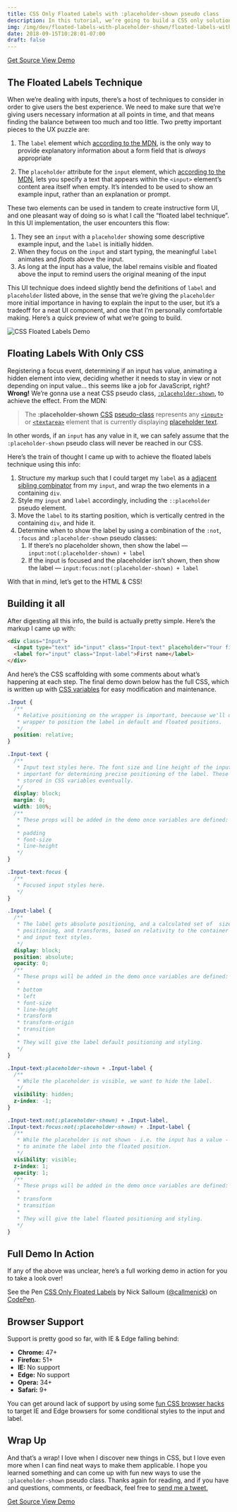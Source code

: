 ```yaml
---
title: CSS Only Floated Labels with :placeholder-shown pseudo class
description: In this tutorial, we’re going to build a CSS only solution to the floated label technique using the :placeholder-shown pseudo class.
img: /img/dev/floated-labels-with-placeholder-shown/floated-labels-with-placeholder-shown-featured.png
date: 2018-09-15T10:28:01-07:00
draft: false
---
```


<div class="ButtonGroup ButtonGroup--gutter-md ButtonGroup--align-center">
  <a href="https://codepen.io/callmenick/pen/OxpKNZ" class="Button Button--display-inlineBlock Button--appearance-secondary Button--size-sm">
    Get Source
  </a>
  <a href="https://codepen.io/callmenick/full/OxpKNZ/" class="Button Button--display-inlineBlock Button--appearance-secondary Button--size-sm">
    View Demo
  </a>
</div>


## The Floated Labels Technique

When we’re dealing with inputs, there’s a host of techniques to consider in order to give users the best experience. We need to make sure that we’re giving users necessary information at all points in time, and that means finding the balance between too much and too little. Two pretty important pieces to the UX puzzle are:

1. The `label` element which [according to the MDN](https://developer.mozilla.org/en-US/docs/Web/HTML/Element/input#The_%3Clabel%3E_element), is the only way to provide explanatory information about a form field that is *always* appropriate

2. The `placeholder` attribute for the `input` element, which [according to the MDN](https://developer.mozilla.org/en-US/docs/Web/HTML/Element/input#The_placeholder_attribute), lets you specify a text that appears within the `<input>` element’s content area itself when empty. It’s intended to be used to show an example input, rather than an explanation or prompt.

These two elements can be used in tandem to create instructive form UI, and one pleasant way of doing so is what I call the “floated label technique”. In this UI implementation, the user encounters this flow:

1. They see an `input` with a `placeholder` showing some descriptive example input, and the `label` is initially hidden.
2. When they focus on the `input` and start typing, the meaningful `label` animates and _floats_ above the input.
3. As long at the input has a value, the label remains visible and floated above the input to remind users the original meaning of the input

This UI technique does indeed slightly bend the definitions of `label` and `placeholder` listed above, in the sense that we’re giving the `placeholder` more initial importance in having to explain the input to the user, but it’s a tradeoff for a neat UI component, and one that I’m personally comfortable making. Here’s a quick preview of what we’re going to build.

![CSS Floated Labels Demo](/img/dev/floated-labels-with-placeholder-shown/floated-labels-with-placeholder-shown-demo.gif)

## Floating Labels With Only CSS

Registering a focus event, determining if an input has value, animating a hidden element into view, deciding whether it needs to stay in view or not depending on input value... this seems like a job for JavaScript, right? **Wrong!** We’re gonna use a neat CSS pseudo class, [`:placeholder-shown`](https://developer.mozilla.org/en-US/docs/Web/CSS/:placeholder-shown), to achieve the effect. From the MDN:

> The **:placeholder-shown** [CSS](https://developer.mozilla.org/en-US/docs/Web/CSS) [pseudo-class](https://developer.mozilla.org/en-US/docs/CSS/Pseudo-classes) represents any [`<input>`](https://developer.mozilla.org/en-US/docs/Web/HTML/Element/input) or [`<textarea>`](https://developer.mozilla.org/en-US/docs/Web/HTML/Element/textarea) element that is currently displaying [placeholder text](https://developer.mozilla.org/en-US/docs/Web/HTML/Element/input#attr-placeholder).

In other words, if an `input` has any value in it, we can safely assume that the `:placeholder-shown` pseudo class will never be reached in our CSS.

Here’s the train of thought I came up with to achieve the floated labels technique using this info:

1. Structure my markup such that I could target my `label` as a [adjacent sibling combinator](https://developer.mozilla.org/en-US/docs/Web/CSS/Adjacent_sibling_selectors) from my `input`, and wrap the two elements in a containing `div`.
2. Style my `input` and `label` accordingly, including the `::placeholder` pseudo element.
3. Move the `label` to its starting position, which is vertically centred in the containing `div`, and hide it.
4. Determine when to show the label by using a combination of the `:not`, `:focus` and `:placeholder-shown` pseudo classes:
   1. If there’s no placeholder shown, then show the label — `input:not(:placeholder-shown) + label`
   2. If the input is focused and the placeholder isn’t shown, then show the label — `input:focus:not(:placeholder-shown) + label`

With that in mind, let’s get to the HTML & CSS!

## Building it all

After digesting all this info, the build is actually pretty simple. Here’s the markup I came up with:

```html
<div class="Input">
  <input type="text" id="input" class="Input-text" placeholder="Your first name, e.g. Nicholas">
  <label for="input" class="Input-label">First name</label>
</div>
```

And here’s the CSS scaffolding with some comments about what’s happening at each step. The final demo down below has the full CSS, which is written up with [CSS variables](https://developer.mozilla.org/en-US/docs/Web/CSS/Using_CSS_variables) for easy modification and maintenance.

```css
.Input {
  /**
   * Relative positioning on the wrapper is important, beecause we'll use the
   * wrapper to position the label in default and floated positions.
   */
  position: relative;
}

.Input-text {
  /**
   * Input text styles here. The font size and line height of the input are
   * important for determining precise positioning of the label. These will be
   * stored in CSS variables eventually.
   */
  display: block;
  margin: 0;
  width: 100%;
  /**
   * These props will be added in the demo once variables are defined:
   *
   * padding
   * font-size
   * line-height
   */
}

.Input-text:focus {
  /**
   * Focused input styles here.
   */
}

.Input-label {
  /**
   * The label gets absolute positioning, and a calculated set of  sizes,
   * positioning, and transforms, based on relativity to the container element
   * and input text styles.
   */
  display: block;
  position: absolute;
  opacity: 0;
  /**
   * These props will be added in the demo once variables are defined:
   *
   * bottom
   * left
   * font-size
   * line-height
   * transform
   * transform-origin
   * transition
   *
   * They will give the label default positioning and styling.
   */
}

.Input-text:placeholder-shown + .Input-label {
  /**
   * While the placeholder is visible, we want to hide the label.
   */
  visibility: hidden;
  z-index: -1;
}

.Input-text:not(:placeholder-shown) + .Input-label,
.Input-text:focus:not(:placeholder-shown) + .Input-label {
  /**
   * While the placeholder is not shown - i.e. the input has a value - we want
   * to animate the label into the floated position.
   */
  visibility: visible;
  z-index: 1;
  opacity: 1;
  /**
   * These props will be added in the demo once variables are defined:
   *
   * transform
   * transition
   *
   * They will give the label floated positioning and styling.
   */
}
```

## Full Demo In Action

If any of the above was unclear, here’s a full working demo in action for you to take a look over!

<p data-height="360" data-theme-id="5513" data-slug-hash="OxpKNZ" data-default-tab="css,result" data-user="callmenick" data-pen-title="CSS Only Floated Labels" data-preview="true" class="codepen">See the Pen <a href="https://codepen.io/callmenick/pen/OxpKNZ/">CSS Only Floated Labels</a> by Nick Salloum (<a href="https://codepen.io/callmenick">@callmenick</a>) on <a href="https://codepen.io">CodePen</a>.</p>
<script async src="https://static.codepen.io/assets/embed/ei.js"></script>

## Browser Support

Support is pretty good so far, with IE & Edge falling behind:

- **Chrome:** 47+
- **Firefox:** 51+
- **IE:** No support
- **Edge:** No support
- **Opera:** 34+
- **Safari:** 9+

You can get around lack of support by using some [fun CSS browser hacks](http://browserhacks.com/) to target IE and Edge browsers for some conditional styles to the input and label.

## Wrap Up

And that’s a wrap! I love when I discover new things in CSS, but I love even more when I can find neat ways to make them applicable. I hope you learned something and can come up with fun new ways to use the `:placeholder-shown` pseudo class. Thanks again for reading, and if you have and questions, comments, or feedback, feel free to <a href="http://twitter.com/home?status=@nicksalloum_ I got a question for you!" target="_blank">send me a tweet.</a>

<div class="ButtonGroup ButtonGroup--gutter-md ButtonGroup--align-center">
  <a href="https://codepen.io/callmenick/pen/OxpKNZ" class="Button Button--display-inlineBlock Button--appearance-secondary Button--size-sm">
    Get Source
  </a>
  <a href="https://codepen.io/callmenick/full/OxpKNZ/" class="Button Button--display-inlineBlock Button--appearance-secondary Button--size-sm">
    View Demo
  </a>
</div>

